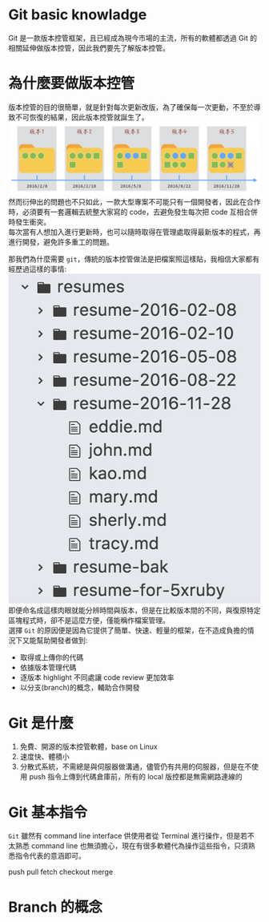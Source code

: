 # Git basic knowladge
Git 是一款版本控管框架，且已經成為現今市場的主流，所有的軟體都透過 Git 的相關延伸做版本控管，因此我們要先了解版本控管。
# 為什麼要做版本控管
版本控管的目的很簡單，就是針對每次更新改版，為了確保每一次更動，不至於導致不可恢復的結果，因此版本控管就誕生了。
![picture 1](../../images/ca9d6512d3f47a7bdeb50ce25b5fb70f1ee36fdcad28606f4c70af893f058db5.png)  
然而衍伸出的問題也不只如此，一款大型專案不可能只有一個開發者，因此在合作時，必須要有一套邏輯去統整大家寫的 code，去避免發生每次把 code 互相合併時發生衝突。    
每次當有人想加入進行更新時，也可以隨時取得在管理處取得最新版本的程式，再進行開發，避免許多重工的問題。

那我們為什麼需要 `git`，傳統的版本控管做法是把檔案照這樣貼，我相信大家都有經歷過這樣的事情:
![picture 2](../../images/11881ed3d7b00ac9eb04565cb7b4b234bf7636505961198bebdb782f1d59bad2.png)  
即便命名成這樣肉眼就能分辨時間與版本，但是在比較版本間的不同，與復原特定區塊程式時，卻不是這麼方便，僅能稱作檔案管理。   
選擇 `Git` 的原因便是因為它提供了簡單、快速、輕量的框架，在不造成負擔的情況下又能幫助開發者做到:
- 取得或上傳你的代碼
- 依據版本管理代碼
- 逐版本 highlight 不同處讓 code review 更加效率
- 以分支(branch)的概念，輔助合作開發

# Git 是什麼

1. 免費、開源的版本控管軟體，base on Linux
2. 速度快、體積小
3. 分散式系統，不需總是與伺服器做溝通，儘管仍有共用的伺服器，但是在不使用 push 指令上傳到代碼倉庫前，所有的 local 版控都是無需網路連線的

# Git 基本指令

`Git` 雖然有 command line interface 供使用者從 Terminal 進行操作，但是若不太熟悉 command line 也無須擔心，現在有很多軟體代為操作這些指令，只須熟悉指令代表的意涵即可。

push pull fetch checkout merge

# Branch 的概念
